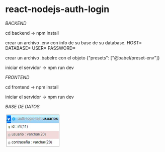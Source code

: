 # react-nodejs-auth-login

*BACKEND*

cd backend -> npm install

crear un archivo .env con info de su base de su database. HOST= DATABASE= USER= PASSWORD=

crear un archivo .babelrc con el objeto {"presets": ["@babel/preset-env"]}

iniciar el servidor -> npm run dev

*FRONTEND*

cd frontend -> npm install

iniciar el servidor -> npm run dev

*BASE DE DATOS*

!['loading'](https://raw.githubusercontent.com/matiassio2774/react-nodejs-auth-login/master/tabla_usuarios.jpg)
